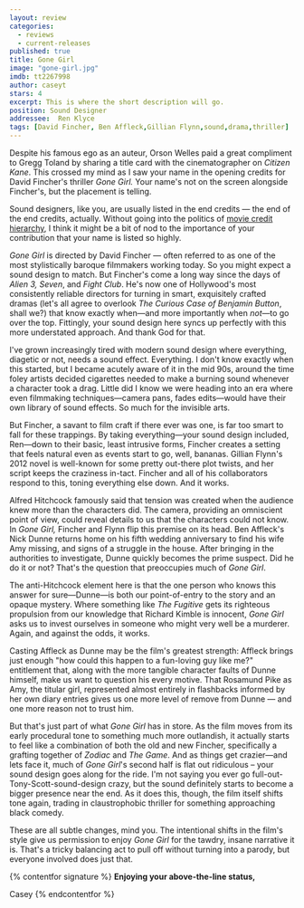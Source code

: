 ```yaml
---
layout: review
categories: 
  - reviews
  - current-releases
published: true
title: Gone Girl
image: "gone-girl.jpg"
imdb: tt2267998
author: caseyt
stars: 4
excerpt: This is where the short description will go.
position: Sound Designer
addressee:  Ren Klyce
tags: [David Fincher, Ben Affleck,Gillian Flynn,sound,drama,thriller]
---
```

Despite his famous ego as an auteur, Orson Welles paid a great compliment to Gregg Toland by sharing a title card with the cinematographer on _Citizen Kane_. This crossed my mind as I saw your name in the opening credits for David Fincher's thriller _Gone Girl._ Your name's not on the screen alongside Fincher's, but the placement is telling.

Sound designers, like you, are usually listed in the end credits — the end of the end credits, actually. Without going into the politics of [movie credit hierarchy](http://www.dearcastandcrew.com/content/2014/5/9/neighbors.html), I think it might be a bit of nod to the importance of your contribution that your name is listed so highly.

_Gone Girl_ is directed by David Fincher — often referred to as one of the most stylistically baroque filmmakers working today. So you might expect a sound design to match. But Fincher's come a long way since the days of _Alien 3, Seven_, and _Fight Club_. He's now one of Hollywood's most consistently reliable directors for turning in smart, exquisitely crafted dramas (let's all agree to overlook _The Curious Case of Benjamin Button_, shall we?) that know exactly when—and more importantly when *not*—to go over the top. Fittingly, your sound design here syncs up perfectly with this more understated approach. And thank God for that.

I've grown increasingly tired with modern sound design where everything, diagetic or not, needs a sound effect. Everything. I don't know exactly when this started, but I became acutely aware of it in the mid 90s, around the time foley artists decided cigarettes needed to make a burning sound whenever a character took a drag. Little did I know we were heading into an era where even filmmaking techniques—camera pans, fades edits—would have their own library of sound effects. So much for the invisible arts.

But Fincher, a savant to film craft if there ever was one, is far too smart to fall for these trappings. By taking everything—your sound design included, Ren—down to their basic, least intrusive forms, Fincher creates a setting that feels natural even as events start to go, well, bananas. Gillian Flynn's 2012 novel is well-known for some pretty out-there plot twists, and her script keeps the craziness in-tact. Fincher and all of his collaborators respond to this, toning everything else down. And it works.

Alfred Hitchcock famously said that tension was created when the audience knew more than the characters did. The camera, providing an omniscient point of view, could reveal details to us that the characters could not know. In _Gone Girl,_ Fincher and Flynn flip this premise on its head. Ben Affleck's Nick Dunne returns home on his fifth wedding anniversary to find his wife Amy missing, and signs of a struggle in the house. After bringing in the authorities to investigate, Dunne quickly becomes the prime suspect. Did he do it or not? That's the question that preoccupies much of _Gone Girl_.

The anti-Hitchcock element here is that the one person who knows this answer for sure—Dunne—is both our point-of-entry to the story and an opaque mystery. Where something like _The Fugitive_ gets its righteous propulsion from our knowledge that Richard Kimble is innocent, _Gone Girl_ asks us to invest ourselves in someone who might very well be a murderer. Again, and against the odds, it works.

Casting Affleck as Dunne may be the film's greatest strength: Affleck brings just enough "how could this happen to a fun-loving guy like me?" entitlement that, along with the more tangible character faults of Dunne himself, make us want to question his every motive. That Rosamund Pike as Amy, the titular girl, represented almost entirely in flashbacks informed by her own diary entries gives us one more level of remove from Dunne — and one more reason not to trust him.

But that's just part of what _Gone Girl_ has in store. As the film moves from its early procedural tone to something much more outlandish, it actually starts to feel like a combination of both the old and new Fincher, specifically a grafting together of _Zodiac_ and _The Game_. And as things get crazier—and lets face it, much of _Gone Girl_'s second half is flat out ridiculous – your sound design goes along for the ride. I'm not saying you ever go full-out-Tony-Scott-sound-design crazy, but the sound definitely starts to become a bigger presence near the end. As it does this, though, the film itself shifts tone again, trading in claustrophobic thriller for something approaching black comedy.

These are all subtle changes, mind you. The intentional shifts in the film's style give us permission to enjoy _Gone Girl_ for the tawdry, insane narrative it is. That's a tricky balancing act to pull off without turning into a parody, but everyone involved does just that.

{% contentfor signature %}**Enjoying your above-the-line status,**

Casey
{% endcontentfor %}